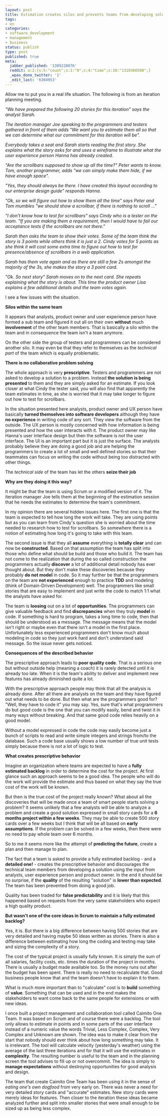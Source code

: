 ```yaml
---
layout: post
title: Estimation creates silos and prevents teams from developing solutions
tags:
- en
categories:
- software_development
- management
- business
status: publish
type: post
published: true
meta:
  jabber_published: '1309228076'
  reddit: a:2:{s:5:"count";s:1:"0";s:4:"time";s:10:"1310366590";}
  _wpas_done_twitter: '1'
  _edit_last: '6384953'
---
```

Allow me to put you in a real life situation. The following is from an iteration planning meeting.

<em>"We have prepared the following 20 stories for this iteration" says the analyst Sarah.

The iteration manager Joe speaking to the programmers and testers gathered in front of them adds "We want you to estimate them all so that we can determine what our commitment for this iteration will be".

Everybody takes a seat and Sarah starts reading the first story. She explains what the story asks for and uses a wireframe to illustrate what the user experience person Hanna has already created.

"Are the scrollbars supposed to show up all the time?" Peter wants to know. Tom, another programmer, adds "we can simply make them hide, if we have enough space".

"Yes, they should always be there. I have created this layout according to our enterprise design guide" responds Hanna.

"Ok, so we will figure out how to show them all the time" says Peter and Tom mumbles "we should show a scrollbar, if there is nothing to scroll ..."

"I don't know how to test for scrollbars" says Cindy who is a tester on the team. "If you are making them a requirement, then I would have to fail our acceptance tests if the scrollbars are not there."

Sarah then asks the team to show their votes. Some of the team think the story is 3 points while others think it is just a 2. Cindy votes for 5 points as she think it will cost some extra time to figure out how to test for presence/absence of scrollbars in a web application. 

Sarah has them vote again and as there are still a few 2s amongst the majority of the 3s, she makes the story a 3 point card.

"Ok. So next story" Sarah moves on to the next card. She repeats explaining what the story is about. This time the product owner Lisa explains a few additional details and the team votes again.</em>

I see a few issues with the situation.

<strong>Silos within the same team</strong>

It appears that analysts, product owner and user experience person have formed a sub team and figured it out all on their own <strong>without</strong> much <strong>involvement</strong> of the other team members. That is basically a silo within the team and in consequence the team isn't a team anymore.

On the other side the group of testers and programmers can be considered another silo. It may even be that they refer to themselves as the <em>technical part</em> of the team which is equally problematic.

<strong>There is no collaborative problem solving</strong>

The whole approach is very <strong>prescriptive</strong>. Testers and programmers are not asked to develop a solution to a problem. Instead <strong>the solution is being presented</strong> to them and they are simply asked for an estimate. If you look closer at what Cindy the tester said, you will also find that apparently the team estimates in time, as she is worried that it may take longer to figure out how to test for scrollbars.

In the situation presented here analysts, product owner and UX person have basically <strong>turned themselves into software developers</strong> although they have <strong>no experience</strong> in writing code of any sort. They view the software from the outside. The UX person is mostly concerned with how information is being presented and how the user interacts with it. The product owner may like Hanna's user interface design but then the software is not the user interface. The UI is an important part but it is just the surface. The analysts probably believe they are doing a good job and are helping the programmers to create a lot of small and well defined stories so that their teammates can focus on writing the  code without being too distracted with other things.

The <em>technical side</em> of the team has let the others <strong>seize their job</strong>

<strong>Why are they doing it this way?</strong>

It might be that the team is using Scrum or a modified version of it. The iteration manager Joe tells them at the beginning of the estimation session that he needs the estimates to determine the team's commitment.

In my opinion there are several hidden issues here. The first one is that the team is expected to tell how long the work will take. They are using points but as you can learn from Cindy's question she is worried about the time needed to research how to test for scrollbars. So somewhere there is a notion of estimating how long it's going to take with this team.

The second issue is that they all <strong>assume</strong> everything is <strong>totally clear</strong> and can now be <strong>constructed</strong>. Based on that assumption the team has split into those who define what should be build and those who build it. The team has not come to the realization that during the so called construction the programmers actually <strong>discover</strong> a lot of additional detail nobody has ever thought about. But they don't make these discoveries because they probably <strong>do not model</strong> in code. So it may further be that the programmers on the team are <strong>not experienced</strong> enough to practice <strong>TDD</strong> and modeling (think of Domain-Driven Development) well. The programmers like small stories that are easy to implement and just write the code to match 1:1 what the analysts have asked for.

The team is <strong>loosing</strong> out on a lot of <strong>opportunities</strong>. The programmers can give valuable feedback and find <strong>discrepancies</strong> when they truly <strong>model</strong> in code. If something is hard to program, takes a long time to code, then that should be understood as a message. The message means that the model isn't right or maybe even that there isn't a model in the first place. Unfortunately less experienced programmers don't know much about modeling in code so they just work hard and don't understand said message. So the issue never gets noticed.

<strong>Consequences of the described behavior</strong>

The prescriptive approach leads to <strong>poor quality code</strong>. That is a serious one but without outside help (meaning a coach) it is rarely detected until it is already too late. When it is the team's ability to deliver and implement new features has already diminished quite a lot.

With the prescriptive approach people may think that all the analysis is already done. After all there are analysts on the team and they have figured out what needs to be done. But then what are the programmers good for? "Well, they have to code it" you may say. Yes, sure that's what programmers do but good code is the one that you can modify easily, bend and twist it in many ways without breaking. And that same good code relies heavily on a good model.

Without a model expressed in code the code may easily become just a bunch of scripts to read and write simple integers and strings from/to the database. Such a code base usually shows a low number of true unit tests simply because there is not a lot of logic to test.

<strong>What creates prescriptive behavior</strong>

Imagine an organization where teams are expected to have a <strong>fully estimated backlog</strong> in order to determine the cost for the project. At first glance such an approach seems to be a good idea. The people who will do the work will provide the estimate and thus based on what they say the true cost of the work will be known.

But then is the true cost of the project really known? What about all the discoveries that will be made once a team of smart people starts solving a problem? It seems unlikely that a few analysts will be able to analyze a problem and create a good solution expressed in small story cards for a <strong>6 months project within a few weeks</strong>. They may be able to create 500 story cards over a few weeks but I think that will be all based on <strong>early assumptions</strong>. If the problem can be solved in a few weeks, then there were no need to pay whole team over 6 months.

So to me it seems more like the attempt of <strong>predicting the future</strong>, create a plan and then manage to plan.

The fact that a team is asked to provide a fully estimated backlog - and a <strong>detailed one!</strong> - creates the prescriptive behavior and discourages the technical team members from developing a solution using the input from analysts, user experience person and product owner. In the end it should be no surprise, if the <strong>quality</strong> of the resulting "solution" is <strong>lower than expected</strong>. The team has been prevented from doing a good job.

Quality has been traded for <strong>false predictability</strong> and it is likely that this happened based on requests from the very same stakeholders who expect a high quality product.

<strong>But wasn't one of the core ideas in Scrum to maintain a fully estimated backlog?</strong>

Yes, it is. But there is a big difference between having 500 stories that are very detailed and having maybe 50 ideas written as stories. There is also a difference between estimating how long the coding and testing may take and sizing the complexity of a story.

The cost of the typical project is usually fully known. It is simply the sum of all salaries, facility costs, etc. times the duration of the project in months. There is usually a budget made available too. So the money runs out after the budget has been spent. There is really no need to recalculate that. Good business people know that and the team doesn't have to explain it to them.

What is much more important than to "calculate" cost is to <strong>build</strong> something of <strong>value</strong>. Something that can be used and in the end makes the stakeholders to want come back to the same people for extensions or with new ideas.

I once built a project management and collaboration tool called Caimito One Team. It was based on Scrum and of course there were a backlog. The tool only allows to estimate in points and in some parts of the user interface instead of a numeric value the words Trivial, Less Complex, Complex, Very Complex and Unknown are shown. The idea was to make it clear from the start that nobody should ever think about how long something may take. It is irrelevant. The tool will calculate velocity (yesterday's weather) using the average of the last three iterations and for that it will use the estimates in <strong>complexity</strong>. The resulting number is useful to the team and in the planning screen the tool advises to fill up or not overcommit. The idea is simply to <strong>manage expectations</strong> without destroying opportunities for good analysis and design.

The team that create Caimito One Team has been using it in the sense of <em>eating one's own dogfood</em> from very early on. There was never a need for very detailed story cards and "accurate" estimates. New story cards were merely ideas for features. Then closer to the iteration these ideas became analyzed further and split into smaller stories that were small enough to be sized up as being less complex.
